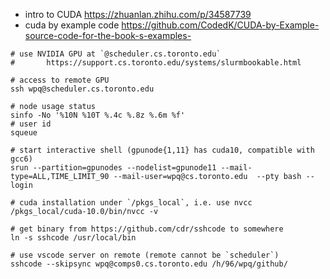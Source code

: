 

+ intro to CUDA https://zhuanlan.zhihu.com/p/34587739
+ cuda by example code  https://github.com/CodedK/CUDA-by-Example-source-code-for-the-book-s-examples-


```
# use NVIDIA GPU at `@scheduler.cs.toronto.edu`
#       https://support.cs.toronto.edu/systems/slurmbookable.html

# access to remote GPU
ssh wpq@scheduler.cs.toronto.edu

# node usage status
sinfo -No '%10N %10T %.4c %.8z %.6m %f'
# user id
squeue

# start interactive shell (gpunode{1,11} has cuda10, compatible with gcc6)
srun --partition=gpunodes --nodelist=gpunode11 --mail-type=ALL,TIME_LIMIT_90 --mail-user=wpq@cs.toronto.edu  --pty bash --login

# cuda installation under `/pkgs_local`, i.e. use nvcc
/pkgs_local/cuda-10.0/bin/nvcc -v

# get binary from https://github.com/cdr/sshcode to somewhere
ln -s sshcode /usr/local/bin

# use vscode server on remote (remote cannot be `scheduler`)
sshcode --skipsync wpq@comps0.cs.toronto.edu /h/96/wpq/github/
```
